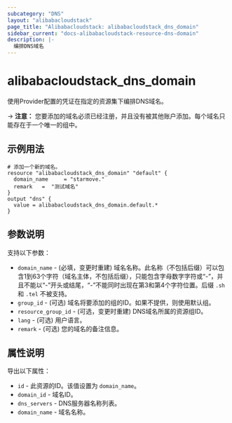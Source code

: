 ```yaml
---
subcategory: "DNS"
layout: "alibabacloudstack"
page_title: "Alibabacloudstack: alibabacloudstack_dns_domain"
sidebar_current: "docs-alibabacloudstack-resource-dns-domain"
description: |-
  编排DNS域名
---
```


# alibabacloudstack_dns_domain

使用Provider配置的凭证在指定的资源集下编排DNS域名。

-> **注意：** 您要添加的域名必须已经注册，并且没有被其他账户添加。每个域名只能存在于一个唯一的组中。

## 示例用法

```
# 添加一个新的域名。
resource "alibabacloudstack_dns_domain" "default" {
  domain_name     = "starmove."
  remark   =  "测试域名"
}
output "dns" {
  value = alibabacloudstack_dns_domain.default.*
}
```

## 参数说明

支持以下参数：

* `domain_name` - (必填，变更时重建) 域名名称。此名称（不包括后缀）可以包含1到63个字符（域名主体，不包括后缀），只能包含字母数字字符或“-”，并且不能以“-”开头或结尾，“-”不能同时出现在第3和第4个字符位置。后缀 `.sh` 和 `.tel` 不被支持。
* `group_id` - (可选) 域名将要添加的组的ID。如果不提供，则使用默认组。
* `resource_group_id` - (可选，变更时重建) DNS域名所属的资源组ID。
* `lang` - (可选) 用户语言。
* `remark` - (可选) 您的域名的备注信息。

## 属性说明

导出以下属性：

* `id` - 此资源的ID。该值设置为 `domain_name`。
* `domain_id` - 域名ID。
* `dns_servers` - DNS服务器名称列表。
* `domain_name` - 域名名称。